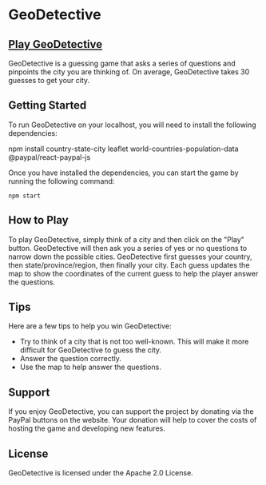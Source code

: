 # GeoDetective

## <a href="https://geodetectivepro.netlify.app/">Play GeoDetective</a>

GeoDetective is a guessing game that asks a series of questions and pinpoints the city you are thinking of. On average, GeoDetective takes 30 guesses to get your city.

## Getting Started

To run GeoDetective on your localhost, you will need to install the following dependencies:


npm install country-state-city leaflet world-countries-population-data @paypal/react-paypal-js

Once you have installed the dependencies, you can start the game by running the following command:
```
npm start
```

## How to Play

To play GeoDetective, simply think of a city and then click on the "Play" button. GeoDetective will then ask you a series of yes or no questions to narrow down the possible cities. GeoDetective first guesses your country, then state/province/region, then finally your city. Each guess updates the map to show the coordinates of the current guess to help the player answer the questions.    

## Tips

Here are a few tips to help you win GeoDetective:

* Try to think of a city that is not too well-known. This will make it more difficult for GeoDetective to guess the city.
* Answer the question correctly.
* Use the map to help answer the questions.

## Support

If you enjoy GeoDetective, you can support the project by donating via the PayPal buttons on the website. Your donation will help to cover the costs of hosting the game and developing new features.

## License

GeoDetective is licensed under the Apache 2.0 License.
